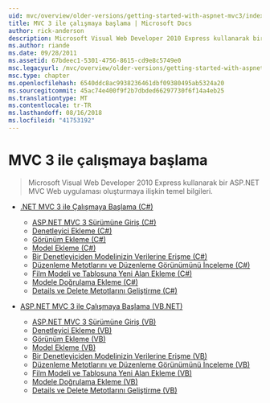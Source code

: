 ```yaml
---
uid: mvc/overview/older-versions/getting-started-with-aspnet-mvc3/index
title: MVC 3 ile çalışmaya başlama | Microsoft Docs
author: rick-anderson
description: Microsoft Visual Web Developer 2010 Express kullanarak bir ASP.NET MVC Web uygulaması oluşturmaya ilişkin temel bilgileri.
ms.author: riande
ms.date: 09/28/2011
ms.assetid: 67bdeec1-5301-4756-8615-cd9e8c5749e0
msc.legacyurl: /mvc/overview/older-versions/getting-started-with-aspnet-mvc3
msc.type: chapter
ms.openlocfilehash: 6540ddc8ac9938236461dbf09380495ab5324a20
ms.sourcegitcommit: 45ac74e400f9f2b7dbded66297730f6f14a4eb25
ms.translationtype: MT
ms.contentlocale: tr-TR
ms.lasthandoff: 08/16/2018
ms.locfileid: "41753192"
---
```

<a name="getting-started-with-aspnet-mvc3"></a>MVC 3 ile çalışmaya başlama
====================
> Microsoft Visual Web Developer 2010 Express kullanarak bir ASP.NET MVC Web uygulaması oluşturmaya ilişkin temel bilgileri.


- [.NET MVC 3 ile Çalışmaya Başlama (C#)](cs/index.md)

    - [ASP.NET MVC 3 Sürümüne Giriş (C#)](cs/intro-to-aspnet-mvc-3.md)
    - [Denetleyici Ekleme (C#)](cs/adding-a-controller.md)
    - [Görünüm Ekleme (C#)](cs/adding-a-view.md)
    - [Model Ekleme (C#)](cs/adding-a-model.md)
    - [Bir Denetleyiciden Modelinizin Verilerine Erişme (C#)](cs/accessing-your-models-data-from-a-controller.md)
    - [Düzenleme Metotlarını ve Düzenleme Görünümünü İnceleme (C#)](cs/examining-the-edit-methods-and-edit-view.md)
    - [Film Modeli ve Tablosuna Yeni Alan Ekleme (C#)](cs/adding-a-new-field.md)
    - [Modele Doğrulama Ekleme (C#)](cs/adding-validation-to-the-model.md)
    - [Details ve Delete Metotlarını Geliştirme (C#)](cs/improving-the-details-and-delete-methods.md)
- [ASP.NET MVC 3 ile Çalışmaya Başlama (VB.NET)](vb/index.md)

    - [ASP.NET MVC 3 Sürümüne Giriş (VB)](vb/intro-to-aspnet-mvc-3.md)
    - [Denetleyici Ekleme (VB)](vb/adding-a-controller.md)
    - [Görünüm Ekleme (VB)](vb/adding-a-view.md)
    - [Model Ekleme (VB)](vb/adding-a-model.md)
    - [Bir Denetleyiciden Modelinizin Verilerine Erişme (VB)](vb/accessing-your-models-data-from-a-controller.md)
    - [Düzenleme Metotlarını ve Düzenleme Görünümünü İnceleme (VB)](vb/examining-the-edit-methods-and-edit-view.md)
    - [Film Modeli ve Tablosuna Yeni Alan Ekleme (VB)](vb/adding-a-new-field.md)
    - [Modele Doğrulama Ekleme (VB)](vb/adding-validation-to-the-model.md)
    - [Details ve Delete Metotlarını Geliştirme (VB)](vb/improving-the-details-and-delete-methods.md)
